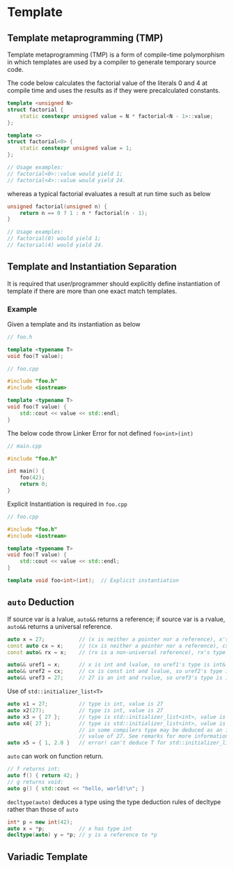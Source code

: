 # Template

## Template metaprogramming (TMP)

Template metaprogramming (TMP) is a form of compile-time polymorphism in which templates are used by a compiler to generate temporary source code.

The code below calculates the factorial value of the literals 0 and 4 at compile time and uses the results as if they were precalculated constants.
```cpp
template <unsigned N>
struct factorial {
	static constexpr unsigned value = N * factorial<N - 1>::value;
};

template <>
struct factorial<0> {
	static constexpr unsigned value = 1;
};

// Usage examples:
// factorial<0>::value would yield 1;
// factorial<4>::value would yield 24.
```

whereas a typical factorial evaluates a result at run time such as below
```cpp
unsigned factorial(unsigned n) {
	return n == 0 ? 1 : n * factorial(n - 1); 
}

// Usage examples:
// factorial(0) would yield 1;
// factorial(4) would yield 24.
```


## Template and Instantiation Separation

It is required that user/programmer should explicitly define instantiation of template if there are more than one exact match templates.

### Example

Given a template and its instantiation as below
```cpp
// foo.h

template <typename T>
void foo(T value);
```

```cpp
// foo.cpp

#include "foo.h"
#include <iostream>

template <typename T>
void foo(T value) {
    std::cout << value << std::endl;
}
```

The below code throw Linker Error for not defined `foo<int>(int)`
```cpp
// main.cpp

#include "foo.h"

int main() {
    foo(42);
    return 0;
} 
```

Explicit Instantiation is required in `foo.cpp`
```cpp
// foo.cpp

#include "foo.h"
#include <iostream>

template <typename T>
void foo(T value) {
    std::cout << value << std::endl;
}

template void foo<int>(int);  // Explicit instantiation
```

## `auto` Deduction

If source var is a lvalue, `auto&&` returns a reference; if source var is a rvalue, `auto&&` returns a universal reference.
```cpp
auto x = 27;           // (x is neither a pointer nor a reference), x's type is int
const auto cx = x;     // (cx is neither a pointer nor a reference), cs's type is const int
const auto& rx = x;    // (rx is a non-universal reference), rx's type is a reference to a const int

auto&& uref1 = x;      // x is int and lvalue, so uref1's type is int&
auto&& uref2 = cx;     // cx is const int and lvalue, so uref2's type is const int &
auto&& uref3 = 27;     // 27 is an int and rvalue, so uref3's type is int&&
```

Use of `std::initializer_list<T>`
```cpp
auto x1 = 27;          // type is int, value is 27
auto x2(27);           // type is int, value is 27
auto x3 = { 27 };      // type is std::initializer_list<int>, value is { 27 }
auto x4{ 27 };         // type is std::initializer_list<int>, value is { 27 }
                       // in some compilers type may be deduced as an int with a 
                       // value of 27. See remarks for more information.
auto x5 = { 1, 2.0 }   // error! can't deduce T for std::initializer_list<t>
```

`auto` can work on function return.
```cpp
// f returns int:
auto f() { return 42; }
// g returns void:
auto g() { std::cout << "hello, world!\n"; }
```

`decltype(auto)` deduces a type using the type deduction rules of decltype rather than those of `auto`
```cpp
int* p = new int(42);
auto x = *p;           // x has type int
decltype(auto) y = *p; // y is a reference to *p
```

## Variadic Template